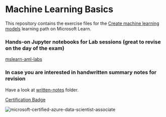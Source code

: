# Machine Learning Basics

This repository contains the exercise files for the [Create machine learning models](https://docs.microsoft.com/learn/paths/create-machine-learn-models/) learning path on Microsoft Learn.

### Hands-on Jupyter notebooks for Lab sessions (great to revise on the day of the exam)

[mslearn-aml-labs](https://github.com/nikkhil13/azure-ml-certification/tree/master/mslearn-aml-labs)


### In case you are interested in handwritten summary notes for revision

Have a look at [written-notes](https://github.com/nikkhil13/azure-ml-certification/tree/master/written-notes) folder.

[Certification Badge](https://www.youracclaim.com/badges/6ad7eb85-60ec-44d9-bd75-02f179a6f2cc/public_url)

![microsoft-certified-azure-data-scientist-associate](https://user-images.githubusercontent.com/17868964/100978754-da48b100-3568-11eb-9d55-1f91b321075c.png)
